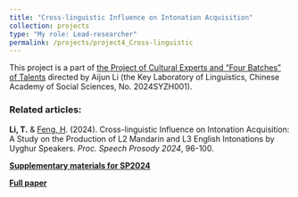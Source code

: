 ```yaml
---
title: "Cross-linguistic Influence on Intonation Acquisition"
collection: projects
type: "My role: Lead-researcher"
permalink: /projects/project4_Cross-linguistic
---
```


This project is a part of [the Project of Cultural Experts and “Four Batches” of Talents](http://paslab.phonetics.org.cn/?p=5468) directed by Aijun Li (the Key Laboratory of Linguistics, Chinese Academy of Social Sciences, No. 2024SYZH001).


### Related articles:

**Li, T.** & [Feng, H](http://tjusfl.tju.edu.cn/info/1178/3038.htm). (2024). Cross-linguistic Influence on Intonation Acquisition: A Study on the Production of L2 Mandarin and L3 English Intonations by Uyghur Speakers. _Proc. Speech Prosody 2024_, 96-100.

[**Supplementary materials for SP2024**](https://litonglinguistics.github.io/files/SupplementaryMaterialsSP2024.pdf )

[**Full paper**](https://litonglinguistics.github.io/files/Submission41.pdf)

